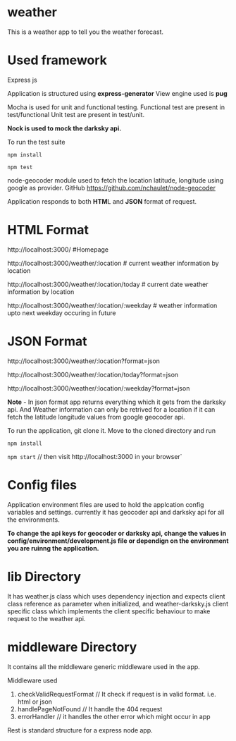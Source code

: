 # weather
This is a weather app to tell you the weather forecast.

# Used framework
Express js

Application is structured using **express-generator**
View engine used is **pug**

Mocha is used for unit and functional testing.
Functional test are present in test/functional
Unit test are present in test/unit.

**Nock is used to mock the darksky api.**

To run the test suite

`npm install`

`npm test`

node-geocoder module used to fetch the location latitude, longitude using google as provider.
GitHub https://github.com/nchaulet/node-geocoder

Application responds to both **HTM**L and **JSON** format of request.

# HTML Format
http://localhost:3000/ #Homepage

http://localhost:3000/weather/:location # current weather information by location

http://localhost:3000/weather/:location/today # current date weather information by location

http://localhost:3000/weather/:location/:weekday # weather information upto next weekday occuring in future

# JSON Format

http://localhost:3000/weather/:location?format=json

http://localhost:3000/weather/:location/today?format=json

http://localhost:3000/weather/:location/:weekday?format=json

**Note** - In json format app returns everything which it gets from the darksky api. And Weather information can only be retrived for a location if it can fetch the latitude longitude values from google geocoder api.

To run the application, git clone it. Move to the cloned directory and run

`npm install`

`npm start` // then visit http://localhost:3000 in your browser`

# Config files
Application environment files are used to hold the applcation config variables and settings.
currently it has geocoder api and darksky api for all the environments.

**To change the api keys for geocoder or darksky api, change the values in config/environment/development.js file or dependign on the environment you are ruinng the application.**

# lib Directory
It has weather.js class which uses dependency injection and expects client class reference as parameter when initialized,
and weather-darksky.js client specific class which implements the client specific behaviour to make request to the weather api.

# middleware Directory
It contains all the middleware generic middleware used in the app.

Middleware used

1. checkValidRequestFormat // It check if request is in valid format. i.e. html or json
2. handlePageNotFound // It handle the 404 request
3. errorHandler // it handles the other error which  might occur in app



Rest is standard structure for a express node app.